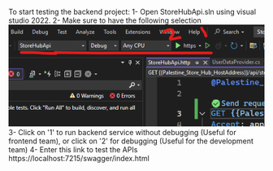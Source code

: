 To start testing the backend project:
1- Open StoreHubApi.sln using visual studio 2022.
2- Make sure to have the following selection
![alt text](image.png)
3- Click on '1' to run backend service without debugging (Useful for frontend team), or click on '2' for debugging (Useful for the development team)
4- Enter this link to test the APIs https://localhost:7215/swagger/index.html